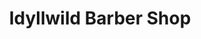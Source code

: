 ---
title: "Idyllwild Barber Shop"
url: /idyllwild-pine-cove/idyllwild-barber-shop/
shop: hairdresser
---